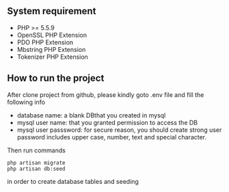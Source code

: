 ## System requirement 
* PHP >= 5.5.9
* OpenSSL PHP Extension
* PDO PHP Extension
* Mbstring PHP Extension
* Tokenizer PHP Extension

## How to run the project
After clone project from github, please kindly goto .env file and fill the following info
* database name: a blank DBthat you created in mysql
* mysql user name: that you granted permission to access the DB
* mysql user passsword: for secure reason, you should create strong user password includes upper case, number, text and special character. 

Then run commands
```
php artisan migrate
php artisan db:seed

```
in order to create database tables and seeding 
